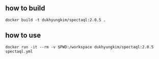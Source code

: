 ## how to build

```
docker build -t dukhyungkim/spectaql:2.0.5 .
```

## how to use

```
docker run -it --rm -v $PWD:/workspace dukhyungkim/spectaql:2.0.5 spectaql.yml
```
